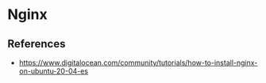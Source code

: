 # Nginx
## References

* https://www.digitalocean.com/community/tutorials/how-to-install-nginx-on-ubuntu-20-04-es